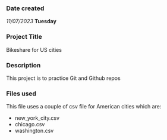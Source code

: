 ### Date created
_11/07/2023_
**Tuesday**

### Project Title
Bikeshare for US cities

### Description

This project is to practice Git and Github repos

### Files used
This file uses a couple of csv file for American cities which are:
* new_york_city.csv
* chicago.csv
* washington.csv



